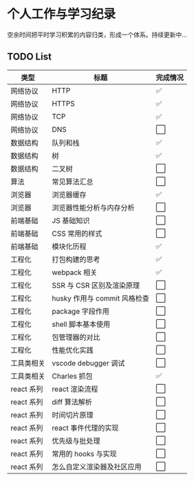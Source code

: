 # 个人工作与学习纪录

空余时间把平时学习积累的内容归类，形成一个体系。持续更新中...

## TODO List

| 类型 | 标题  | 完成情况 |
| ---- | ----- | -------- |
| 网络协议 | HTTP  | ✅       |
| 网络协议 | HTTPS | ✅       |
| 网络协议 | TCP   | ✅       |
| 网络协议 | DNS   | ⬜️      |
| 数据结构 | 队列和栈   | ✅      |
| 数据结构 | 树   | ✅      |
| 数据结构 | 二叉树   | ⬜️      |
| 算法 | 常见算法汇总   | ⬜️      |
| 浏览器 | 浏览器缓存   | ✅      |
| 浏览器 | 浏览器性能分析与内存分析   | ⬜️      |
| 前端基础 | JS 基础知识   | ⬜️      |
| 前端基础 | CSS 常用的样式   | ⬜️      |
| 前端基础 | 模块化历程   | ✅      |
| 工程化 | 打包构建的思考   | ✅      |
| 工程化 | webpack 相关   | ✅      |
| 工程化 | SSR 与 CSR 区别及渲染原理   | ⬜️      |
| 工程化 | husky 作用与 commit 风格检查   | ⬜️      |
| 工程化 | package 字段作用   | ⬜️      |
| 工程化 | shell 脚本基本使用   | ⬜️      |
| 工程化 | 包管理器的对比   | ⬜️      |
| 工程化 | 性能优化实践   | ⬜️      |
| 工具类相关 | vscode debugger 调试   | ⬜️     |
| 工具类相关 | Charles 抓包   | ✅      |
| react 系列 | react 渲染流程   | ⬜️      |
| react 系列 | diff 算法解析   | ⬜️      |
| react 系列 | 时间切片原理   | ⬜️      |
| react 系列 | react 事件代理的实现   | ⬜️      |
| react 系列 | 优先级与批处理   | ⬜️      |
| react 系列 | 常用的 hooks 与实现   | ⬜️      |
| react 系列 | 怎么自定义渲染器及社区应用   | ⬜️      |
